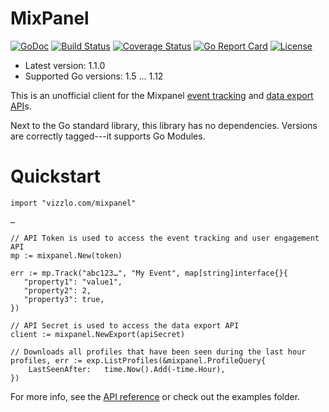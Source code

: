 MixPanel
========

[![GoDoc](https://godoc.org/vizzlo.com/mixpanel?status.png)](https://godoc.org/vizzlo.com/mixpanel)
[![Build Status](https://travis-ci.org/vizzlo/mixpanel.svg?branch=master)](https://travis-ci.org/vizzlo/mixpanel)
[![Coverage Status](https://coveralls.io/repos/github/vizzlo/mixpanel/badge.svg?branch=master)](https://coveralls.io/github/vizzlo/mixpanel?branch=master)
[![Go Report Card](https://goreportcard.com/badge/vizzlo.com/mixpanel)](https://goreportcard.com/report/vizzlo.com/mixpanel)
[![License](https://img.shields.io/badge/license-MIT-blue.svg)](LICENSE)

- Latest version: 1.1.0
- Supported Go versions: 1.5 … 1.12

This is an unofficial client for the Mixpanel [event tracking](https://developer.mixpanel.com/docs/http) and
[data export API](https://developer.mixpanel.com/docs/data-export-api)s.

Next to the Go standard library, this library has no dependencies. Versions are correctly tagged---it supports Go Modules.

# Quickstart

```golang
import "vizzlo.com/mixpanel"

…

// API Token is used to access the event tracking and user engagement API
mp := mixpanel.New(token)

err := mp.Track("abc123…", "My Event", map[string]interface{}{
   "property1": "value1",
   "property2": 2,
   "property3": true,
})

// API Secret is used to access the data export API
client := mixpanel.NewExport(apiSecret)

// Downloads all profiles that have been seen during the last hour
profiles, err := exp.ListProfiles(&mixpanel.ProfileQuery{
    LastSeenAfter:   time.Now().Add(-time.Hour),
})
```

For more info, see the [API reference](https://godoc.org/vizzlo.com/mixpanel) or check out the examples folder.